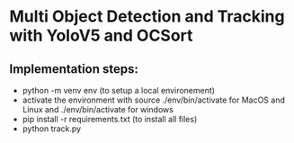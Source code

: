 # Multi Object Detection and Tracking with YoloV5 and OCSort

## Implementation steps:

- python -m venv env (to setup a local environement)
- activate the environment with source ./env/bin/activate for MacOS and Linux and ./env/bin/activate for windows
- pip install -r requirements.txt (to install all files)
- python track.py
